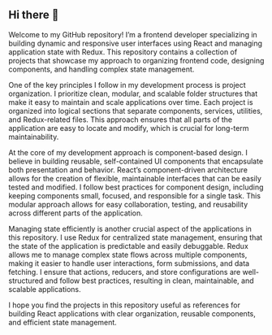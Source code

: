 ## Hi there 👋

Welcome to my GitHub repository! I’m a frontend developer specializing in building dynamic and responsive user interfaces using React and managing application state with Redux. This repository contains a collection of projects that showcase my approach to organizing frontend code, designing components, and handling complex state management.

One of the key principles I follow in my development process is project organization. I prioritize clean, modular, and scalable folder structures that make it easy to maintain and scale applications over time. Each project is organized into logical sections that separate components, services, utilities, and Redux-related files. This approach ensures that all parts of the application are easy to locate and modify, which is crucial for long-term maintainability.

At the core of my development approach is component-based design. I believe in building reusable, self-contained UI components that encapsulate both presentation and behavior. React’s component-driven architecture allows for the creation of flexible, maintainable interfaces that can be easily tested and modified. I follow best practices for component design, including keeping components small, focused, and responsible for a single task. This modular approach allows for easy collaboration, testing, and reusability across different parts of the application.

Managing state efficiently is another crucial aspect of the applications in this repository. I use Redux for centralized state management, ensuring that the state of the application is predictable and easily debuggable. Redux allows me to manage complex state flows across multiple components, making it easier to handle user interactions, form submissions, and data fetching. I ensure that actions, reducers, and store configurations are well-structured and follow best practices, resulting in clean, maintainable, and scalable applications.

I hope you find the projects in this repository useful as references for building React applications with clear organization, reusable components, and efficient state management.

